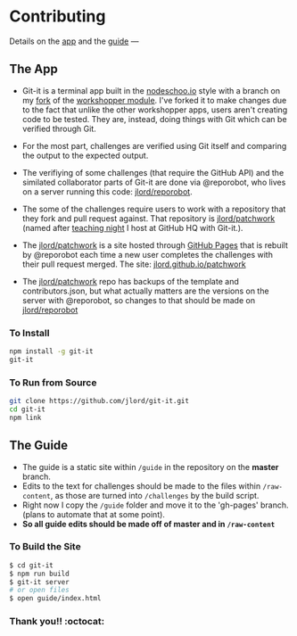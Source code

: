 # Contributing

Details on the [app](https://github.com/jlord/git-it/blob/master/CONTRIBUTING.md#the-guide) and the [guide](https://github.com/jlord/git-it/blob/master/CONTRIBUTING.md#the-app) —

## The App

- Git-it is a terminal app built in the [nodeschoo.io](http://www.nodeschool.io) style with a branch on my [fork](https://github.com/jlord/workshopper/tree/verify) of the [workshopper module](https://github.com/rvagg/workshopper). I've forked it to make changes due to the fact that unlike the other workshopper apps, users aren't creating code to be tested. They are, instead, doing things with Git which can be verified through Git.

- For the most part, challenges are verified using Git itself and comparing the output to the expected output.

- The verifiying of some challenges (that require the GitHub API) and the similated collaborator parts of Git-it are done via @reporobot, who lives on a server running this code: [jlord/reporobot](http://github.com/jlord/reporobot).

- The some of the challenges require users to work with a repository that they fork and pull request against. That repository is [jlord/patchwork](http://github.com/jlord/patchwork) (named after [teaching night](https://github.com/blog/1747-introducing-patchwork) I host at GitHub HQ with Git-it.).

- The [jlord/patchwork](http://github.com/jlord/patchwork) is a site hosted through [GitHub Pages](pages.github.com) that is rebuilt by @reporobot each time a new user completes the challenges with their pull request merged. The site: [jlord.github.io/patchwork](http://jlord.github.io/patchwork)

- The [jlord/patchwork](http://jlord.github.io/patchwork) repo has backups of the template and contributors.json, but what actually matters are the versions on the server with @reporobot, so changes to that should be made on [jlord/reporobot](https://github.com/jlord/reporobot)

### To Install

```bash
npm install -g git-it
git-it
```

### To Run from Source

```bash
git clone https://github.com/jlord/git-it.git
cd git-it
npm link
```

## The Guide

- The guide is a static site within `/guide` in the repository on the **master** branch.
- Edits to the text for challenges should be made to the files within `/raw-content`, as those are turned into `/challenges` by the build script.
- Right now I copy the `/guide` folder and move it to the 'gh-pages' branch. (plans to automate that at some point).
- **So all guide edits should be made off of master and in `/raw-content`**

### To Build the Site

```bash
$ cd git-it
$ npm run build
$ git-it server
# or open files
$ open guide/index.html
```

### Thank you!! :octocat:
